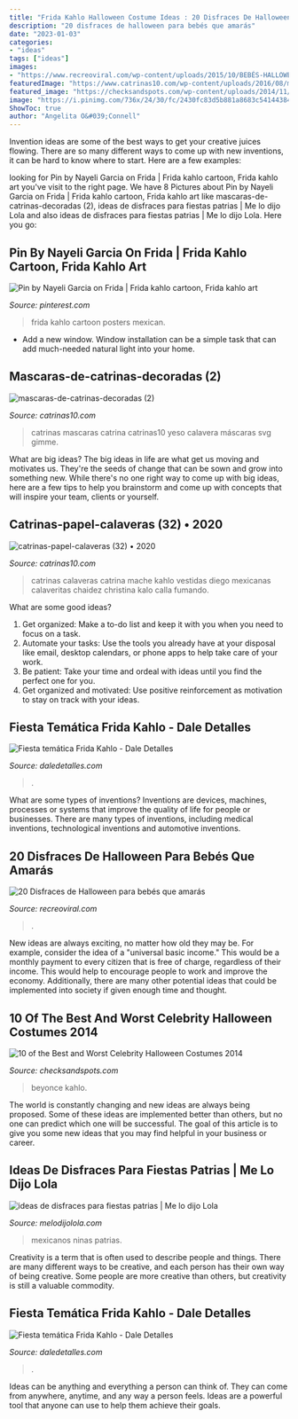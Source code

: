 ```yaml
---
title: "Frida Kahlo Halloween Costume Ideas : 20 Disfraces De Halloween Para Bebés Que Amarás"
description: "20 disfraces de halloween para bebés que amarás"
date: "2023-01-03"
categories:
- "ideas"
tags: ["ideas"]
images:
- "https://www.recreoviral.com/wp-content/uploads/2015/10/BEBÉS-HALLOWEEN-111.jpg"
featuredImage: "https://www.catrinas10.com/wp-content/uploads/2016/08/mascaras-de-catrinas-decoradas-2.jpg"
featured_image: "https://checksandspots.com/wp-content/uploads/2014/11/beyonce-celebrity-halloween-costume-2014.jpg"
image: "https://i.pinimg.com/736x/24/30/fc/2430fc83d5b881a8683c541443842d34.jpg"
ShowToc: true
author: "Angelita O&#039;Connell"
---
```



Invention ideas are some of the best ways to get your creative juices flowing. There are so many different ways to come up with new inventions, it can be hard to know where to start. Here are a few examples: 

	

		
looking for Pin by Nayeli Garcia on Frida | Frida kahlo cartoon, Frida kahlo art you've visit to the right page. We have 8 Pictures about Pin by Nayeli Garcia on Frida | Frida kahlo cartoon, Frida kahlo art like mascaras-de-catrinas-decoradas (2), ideas de disfraces para fiestas patrias | Me lo dijo Lola and also ideas de disfraces para fiestas patrias | Me lo dijo Lola. Here you go:
		
    
## Pin By Nayeli Garcia On Frida | Frida Kahlo Cartoon, Frida Kahlo Art

<img loading=lazy src="https://i.pinimg.com/736x/24/30/fc/2430fc83d5b881a8683c541443842d34.jpg" onerror="this.onerror=null;this.src='https://tse2.mm.bing.net/th?id=OIP.P9Fj-UsvB01-RGA4gbQp8AHaL-&amp;pid=15.1';" alt="Pin by Nayeli Garcia on Frida | Frida kahlo cartoon, Frida kahlo art">

_Source: pinterest.com_

>frida kahlo cartoon posters mexican. 

	

- Add a new window. Window installation can be a simple task that can add much-needed natural light into your home.

    
## Mascaras-de-catrinas-decoradas (2)

<img loading=lazy src="https://www.catrinas10.com/wp-content/uploads/2016/08/mascaras-de-catrinas-decoradas-2.jpg" onerror="this.onerror=null;this.src='https://tse1.mm.bing.net/th?id=OIP.jb-81C66UmpXii6WFlGWIwHaJ4&amp;pid=15.1';" alt="mascaras-de-catrinas-decoradas (2)">

_Source: catrinas10.com_

>catrinas mascaras catrina catrinas10 yeso calavera máscaras svg gimme. 

	

What are big ideas?
The big ideas in life are what get us moving and motivates us. They're the seeds of change that can be sown and grow into something new. While there's no one right way to come up with big ideas, here are a few tips to help you brainstorm and come up with concepts that will inspire your team, clients or yourself.

    
## Catrinas-papel-calaveras (32) • 2020

<img loading=lazy src="http://www.catrinas10.com/wp-content/uploads/2016/07/catrinas-papel-calaveras-32.jpg" onerror="this.onerror=null;this.src='https://tse4.mm.bing.net/th?id=OIP.dEgE54WgkYX38LvwPGoA9QHaJ4&amp;pid=15.1';" alt="catrinas-papel-calaveras (32) • 2020">

_Source: catrinas10.com_

>catrinas calaveras catrina mache kahlo vestidas diego mexicanas calaveritas chaidez christina kalo calla fumando. 

	

What are some good ideas?
1. Get organized: Make a to-do list and keep it with you when you need to focus on a task.
2. Automate your tasks: Use the tools you already have at your disposal like email, desktop calendars, or phone apps to help take care of your work.
3. Be patient: Take your time and ordeal with ideas until you find the perfect one for you.
4. Get organized and motivated: Use positive reinforcement as motivation to stay on track with your ideas.

    
## Fiesta Temática Frida Kahlo - Dale Detalles

<img loading=lazy src="https://www.daledetalles.com/wp-content/uploads/2016/08/fiesta-frida-kahlo24.jpg" onerror="this.onerror=null;this.src='https://tse3.mm.bing.net/th?id=OIP.U6OecDlkFIda2uPoAhDtpQHaJ4&amp;pid=15.1';" alt="Fiesta temática Frida Kahlo - Dale Detalles">

_Source: daledetalles.com_

>. 

	

What are some types of inventions?
Inventions are devices, machines, processes or systems that improve the quality of life for people or businesses. There are many types of inventions, including medical inventions, technological inventions and automotive inventions.

    
## 20 Disfraces De Halloween Para Bebés Que Amarás

<img loading=lazy src="https://www.recreoviral.com/wp-content/uploads/2015/10/BEBÉS-HALLOWEEN-111.jpg" onerror="this.onerror=null;this.src='https://tse3.mm.bing.net/th?id=OIP.AOrfKacJq21cZm64B9Pk9QHaLH&amp;pid=15.1';" alt="20 Disfraces de Halloween para bebés que amarás">

_Source: recreoviral.com_

>. 

	

New ideas are always exciting, no matter how old they may be. For example, consider the idea of a "universal basic income." This would be a monthly payment to every citizen that is free of charge, regardless of their income. This would help to encourage people to work and improve the economy. Additionally, there are many other potential ideas that could be implemented into society if given enough time and thought.

    
## 10 Of The Best And Worst Celebrity Halloween Costumes 2014

<img loading=lazy src="https://checksandspots.com/wp-content/uploads/2014/11/beyonce-celebrity-halloween-costume-2014.jpg" onerror="this.onerror=null;this.src='https://tse2.mm.bing.net/th?id=OIP.GDXXT61bnhotgbuhMmrz9AHaGH&amp;pid=15.1';" alt="10 of the Best and Worst Celebrity Halloween Costumes 2014">

_Source: checksandspots.com_

>beyonce kahlo. 

	

The world is constantly changing and new ideas are always being proposed. Some of these ideas are implemented better than others, but no one can predict which one will be successful. The goal of this article is to give you some new ideas that you may find helpful in your business or career.

    
## Ideas De Disfraces Para Fiestas Patrias | Me Lo Dijo Lola

<img loading=lazy src="http://www.melodijolola.com/media/files/field/image/disfraz-nic3b1a-frida-kahlo.jpg" onerror="this.onerror=null;this.src='https://tse1.mm.bing.net/th?id=OIP.4Ix8Gz1XYQo7Nc-Uw_zabwHaDt&amp;pid=15.1';" alt="ideas de disfraces para fiestas patrias | Me lo dijo Lola">

_Source: melodijolola.com_

>mexicanos ninas patrias. 

	

Creativity is a term that is often used to describe people and things. There are many different ways to be creative, and each person has their own way of being creative. Some people are more creative than others, but creativity is still a valuable commodity.

    
## Fiesta Temática Frida Kahlo - Dale Detalles

<img loading=lazy src="https://i2.wp.com/www.daledetalles.com/wp-content/uploads/2016/08/fiesta-frida-kahlo16.jpg" onerror="this.onerror=null;this.src='https://tse1.mm.bing.net/th?id=OIP.bzCY94c1-Q-ChwRtf0TMlAHaLJ&amp;pid=15.1';" alt="Fiesta temática Frida Kahlo - Dale Detalles">

_Source: daledetalles.com_

>. 

	

Ideas can be anything and everything a person can think of. They can come from anywhere, anytime, and any way a person feels. Ideas are a powerful tool that anyone can use to help them achieve their goals.

